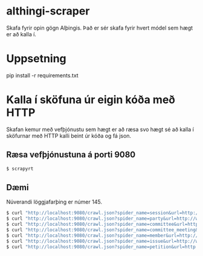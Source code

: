 # althingi-scraper
Skafa fyrir opin gögn Alþingis. Það er sér skafa fyrir hvert módel sem hægt er að kalla í.


# Uppsetning
pip install -r requirements.txt


# Kalla í sköfuna úr eigin kóða með HTTP
Skafan kemur með vefþjónustu sem hægt er að ræsa svo hægt sé að kalla í sköfurnar með HTTP kalli beint úr kóða og fá json.

## Ræsa vefþjónustuna á porti 9080
```sh
$ scrapyrt
```

## Dæmi
Núverandi löggjafarþing er númer 145.

```sh
$ curl "http://localhost:9080/crawl.json?spider_name=session&url=http://www.althingi.is/altext/xml/loggjafarthing/"
$ curl "http://localhost:9080/crawl.json?spider_name=party&url=http://www.althingi.is/altext/xml/thingflokkar/"
$ curl "http://localhost:9080/crawl.json?spider_name=committee&url=http://www.althingi.is/altext/xml/nefndir/?lthing=145"
$ curl "http://localhost:9080/crawl.json?spider_name=committee_meeting&url=http://www.althingi.is/altext/xml/nefndarfundir/?lthing=145"
$ curl "http://localhost:9080/crawl.json?spider_name=member&url=http://www.althingi.is/altext/xml/thingmenn/?lthing=145"
$ curl "http://localhost:9080/crawl.json?spider_name=issue&url=http://www.althingi.is/altext/xml/thingmalalisti/?lthing=145"
$ curl "http://localhost:9080/crawl.json?spider_name=petition&url=http://www.althingi.is/altext/xml/atkvaedagreidslur/?lthing=145"
```
